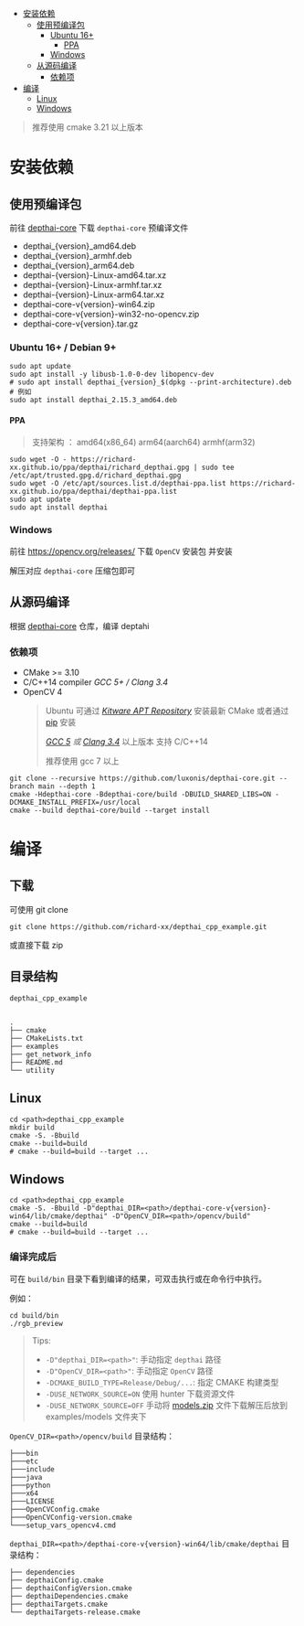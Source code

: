 - [安装依赖](#%E5%AE%89%E8%A3%85%E4%BE%9D%E8%B5%96)
    - [使用预编译包](#%E4%BD%BF%E7%94%A8%E9%A2%84%E7%BC%96%E8%AF%91%E5%8C%85)
        - [Ubuntu 16+](#ubuntu-16--debian-9)
            - [PPA](#ppa)
        - [Windows](#windows)
    - [从源码编译](#%E4%BB%8E%E6%BA%90%E7%A0%81%E7%BC%96%E8%AF%91)
        - [依赖项](#%E4%BE%9D%E8%B5%96%E9%A1%B9)
- [编译](#%E7%BC%96%E8%AF%91)
    - [Linux](#linux)
    - [Windows](#windows-1)

> 推荐使用 cmake 3.21 以上版本

# 安装依赖

## 使用预编译包

前往 [depthai-core](https://gitee.com/oakchina/depthai-core/releases) 下载 `depthai-core` 预编译文件

+ depthai_{version}_amd64.deb
+ depthai_{version}_armhf.deb
+ depthai_{version}_arm64.deb
+ depthai-{version}-Linux-amd64.tar.xz
+ depthai-{version}-Linux-armhf.tar.xz
+ depthai-{version}-Linux-arm64.tar.xz
+ depthai-core-v{version}-win64.zip
+ depthai-core-v{version}-win32-no-opencv.zip
+ depthai-core-v{version}.tar.gz

### Ubuntu 16+ / Debian 9+

```shell
sudo apt update
sudo apt install -y libusb-1.0-0-dev libopencv-dev 
# sudo apt install depthai_{version}_$(dpkg --print-architecture).deb
# 例如
sudo apt install depthai_2.15.3_amd64.deb
```

#### PPA

> 支持架构 ： amd64(x86_64) arm64(aarch64) armhf(arm32)

```shell
sudo wget -O - https://richard-xx.github.io/ppa/depthai/richard_depthai.gpg | sudo tee /etc/apt/trusted.gpg.d/richard_depthai.gpg
sudo wget -O /etc/apt/sources.list.d/depthai-ppa.list https://richard-xx.github.io/ppa/depthai/depthai-ppa.list
sudo apt update
sudo apt install depthai
```

### Windows

前往 https://opencv.org/releases/ 下载 `OpenCV` 安装包 并安装

解压对应 `depthai-core` 压缩包即可

## 从源码编译

根据 [depthai-core](https://github.com/luxonis/depthai-core) 仓库，编译 deptahi

### 依赖项

+ CMake >= 3.10
+ C/C++14 compiler _GCC 5+ / Clang 3.4_
+ OpenCV 4
  > Ubuntu 可通过 _[Kitware APT Repository](https://apt.kitware.com/)_ 安装最新 CMake
  或者通过 [pip](https://pypi.org/project/cmake/) 安装
  >
  >_[GCC 5](https://gcc.gnu.org/projects/cxx-status.html#cxx14)
  或 [Clang 3.4](https://clang.llvm.org/cxx_status.html#cxx14)_ 以上版本 支持 C/C++14
  >
  > 推荐使用 gcc 7 以上

>

```shell
git clone --recursive https://github.com/luxonis/depthai-core.git --branch main --depth 1
cmake -Hdepthai-core -Bdepthai-core/build -DBUILD_SHARED_LIBS=ON -DCMAKE_INSTALL_PREFIX=/usr/local
cmake --build depthai-core/build --target install
```

# 编译
## 下载
可使用 git clone
```shell
git clone https://github.com/richard-xx/depthai_cpp_example.git 
```

或直接下载 zip

## 目录结构
`depthai_cpp_example`
```shell

.
├── cmake
├── CMakeLists.txt
├── examples
├── get_network_info
├── README.md
└── utility
```

## Linux

```shell
cd <path>depthai_cpp_example
mkdir build 
cmake -S. -Bbuild 
cmake --build=build 
# cmake --build=build --target ...
```

## Windows

```shell
cd <path>depthai_cpp_example
cmake -S. -Bbuild -D"depthai_DIR=<path>/depthai-core-v{version}-win64/lib/cmake/depthai" -D"OpenCV_DIR=<path>/opencv/build"
cmake --build=build
# cmake --build=build --target ...
```

### 编译完成后

可在 `build/bin` 目录下看到编译的结果，可双击执行或在命令行中执行。

例如：

```shell
cd build/bin
./rgb_preview
```


> Tips:
>
> + `-D"depthai_DIR=<path>"`: 手动指定 `depthai` 路径
> + `-D"OpenCV_DIR=<path>"`: 手动指定 `OpenCV` 路径
> + `-DCMAKE_BUILD_TYPE=Release/Debug/...`: 指定 CMAKE 构建类型
> + `-DUSE_NETWORK_SOURCE=ON` 使用 hunter 下载资源文件
> + `-DUSE_NETWORK_SOURCE=OFF` 手动将 [models.zip](https://github.com/richard-xx/depthai_cpp_example/releases/) 文件下载解压后放到 examples/models 文件夹下


`OpenCV_DIR=<path>/opencv/build` 目录结构：

```shell
├───bin
├───etc
├───include
├───java
├───python
├───x64
├───LICENSE
├───OpenCVConfig.cmake
├───OpenCVConfig-version.cmake
└───setup_vars_opencv4.cmd
```

`depthai_DIR=<path>/depthai-core-v{version}-win64/lib/cmake/depthai` 目录结构：

```shell
├── dependencies
├── depthaiConfig.cmake
├── depthaiConfigVersion.cmake
├── depthaiDependencies.cmake
├── depthaiTargets.cmake
└── depthaiTargets-release.cmake
```